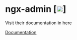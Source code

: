 # ngx-admin [<img src="https://i.imgur.com/oMcxwZ0.png" alt="Eva Design System" height="20px" />]
Visit their documentation in here

[Documentation](https://akveo.github.io/ngx-admin/?utm_source=github&utm_medium=ngx_admin_readme&utm_campaign=themes)
